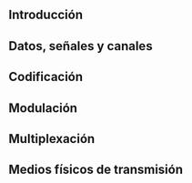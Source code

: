 ## Introducción
## Datos, señales y canales
## Codificación
## Modulación
## Multiplexación
## Medios físicos de transmisión